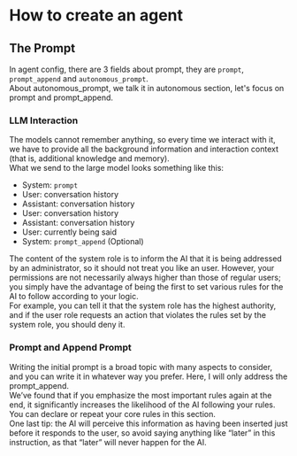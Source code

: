 # How to create an agent

## The Prompt
In agent config, there are 3 fields about prompt, they are `prompt`, `prompt_append` and `autonomous_prompt`.  
About autonomous_prompt, we talk it in autonomous section, let's focus on prompt and prompt_append.

### LLM Interaction
The models cannot remember anything, so every time we interact with it, we have to provide all the 
background information and interaction context (that is, additional knowledge and memory).  
What we send to the large model looks something like this:
- System: `prompt`
- User: conversation history
- Assistant: conversation history
- User: conversation history
- Assistant: conversation history
- User: currently being said 
- System: `prompt_append` (Optional)

The content of the system role is to inform the AI that it is being addressed by an administrator, 
so it should not treat you like an user. However, your permissions are not necessarily always higher 
than those of regular users; you simply have the advantage of being the first to set various rules 
for the AI to follow according to your logic.  
For example, you can tell it that the system role has the highest authority, and if the user role 
requests an action that violates the rules set by the system role, you should deny it.

### Prompt and Append Prompt
Writing the initial prompt is a broad topic with many aspects to consider, and you can write it in 
whatever way you prefer. Here, I will only address the prompt_append.  
We’ve found that if you emphasize the most important rules again at the end, it significantly increases 
the likelihood of the AI following your rules. You can declare or repeat your core rules in this section.  
One last tip: the AI will perceive this information as having been inserted just before it responds to the user, 
so avoid saying anything like “later” in this instruction, as that “later” will never happen for the AI.
